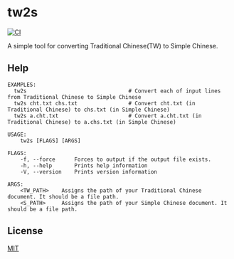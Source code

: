 tw2s
====================

[![CI](https://github.com/magiclen/tw2s/actions/workflows/ci.yml/badge.svg)](https://github.com/magiclen/tw2s/actions/workflows/ci.yml)

A simple tool for converting Traditional Chinese(TW) to Simple Chinese.

## Help

```
EXAMPLES:
  tw2s                                # Convert each of input lines from Traditional Chinese to Simple Chinese
  tw2s cht.txt chs.txt                # Convert cht.txt (in Traditional Chinese) to chs.txt (in Simple Chinese)
  tw2s a.cht.txt                      # Convert a.cht.txt (in Traditional Chinese) to a.chs.txt (in Simple Chinese)

USAGE:
    tw2s [FLAGS] [ARGS]

FLAGS:
    -f, --force      Forces to output if the output file exists.
    -h, --help       Prints help information
    -V, --version    Prints version information

ARGS:
    <TW_PATH>    Assigns the path of your Traditional Chinese document. It should be a file path.
    <S_PATH>     Assigns the path of your Simple Chinese document. It should be a file path.
```

## License

[MIT](LICENSE)